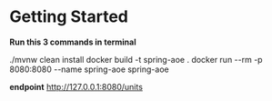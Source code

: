# Getting Started
**Run this 3 commands in terminal**

./mvnw clean install
docker build -t spring-aoe .
docker run --rm -p 8080:8080 --name spring-aoe spring-aoe


**endpoint**
http://127.0.0.1:8080/units